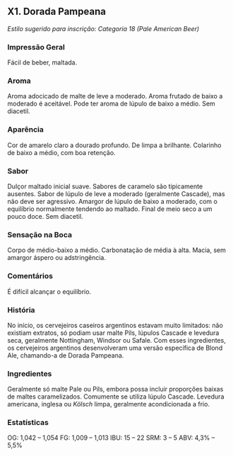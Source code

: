 ## X1. Dorada Pampeana

*Estilo sugerido para inscrição: Categoria 18 (Pale American Beer)*

### Impressão Geral

Fácil de beber, maltada.

### Aroma

Aroma adocicado de malte de leve a moderado. Aroma frutado de baixo a moderado é aceitável. Pode ter aroma de lúpulo de baixo a médio. Sem diacetil.

### Aparência

Cor de amarelo claro a dourado profundo. De limpa a brilhante. Colarinho de baixo a médio, com boa retenção.

### Sabor
Dulçor maltado inicial suave. Sabores de caramelo são tipicamente ausentes. Sabor de lúpulo de leve a moderado (geralmente Cascade), mas não deve ser agressivo. Amargor de lúpulo de baixo a moderado, com o equilíbrio normalmente tendendo ao maltado. Final de meio seco a um pouco doce. Sem diacetil.

### Sensação na Boca

Corpo de médio-baixo a médio. Carbonatação de média à alta. Macia, sem amargor áspero ou adstringência.

### Comentários

É difícil alcançar o equilíbrio.

### História

No início, os cervejeiros caseiros argentinos estavam muito limitados: não existiam extratos, só podiam usar malte Pils, lúpulos Cascade e levedura seca, geralmente Nottingham, Windsor ou Safale. Com esses ingredientes, os cervejeiros argentinos desenvolveram uma versão específica de Blond Ale, chamando-a de Dorada Pampeana.

### Ingredientes

Geralmente só malte Pale ou Pils, embora possa incluir proporções baixas de maltes caramelizados. Comumente se utiliza lúpulo Cascade. Levedura americana, inglesa ou *Kölsch* limpa, geralmente acondicionada a frio.

### Estatísticas

OG: 1,042 – 1,054
FG: 1,009 – 1,013
IBU: 15 – 22
SRM: 3 – 5
ABV: 4,3% – 5,5%

